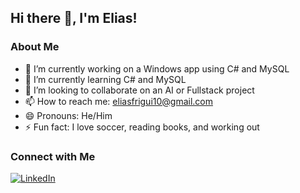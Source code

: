 ## Hi there 👋, I'm Elias!

### About Me
- 🔭 I’m currently working on a Windows app using C# and MySQL
- 🌱 I’m currently learning C# and MySQL
- 👯 I’m looking to collaborate on an AI or Fullstack project
- 📫 How to reach me: [eliasfrigui10@gmail.com](mailto:eliasfrigui10@gmail.com)
- 😄 Pronouns: He/Him
- ⚡ Fun fact: I love soccer, reading books, and working out

### Connect with Me
[![LinkedIn](https://img.shields.io/badge/-LinkedIn-blue?style=flat-square&logo=linkedin)](https://www.linkedin.com/in/elias-frigui-680b51263/)



<!--
**Elias-f44/Elias-f44** is a ✨ _special_ ✨ repository because its `README.md` (this file) appears on your GitHub profile.

Here are some ideas to get you started:

- 🔭 I’m currently working on ...
- 🌱 I’m currently learning ...
- 👯 I’m looking to collaborate on ...
- 🤔 I’m looking for help with ...
- 💬 Ask me about ...
- 📫 How to reach me: ...
- 😄 Pronouns: ...
- ⚡ Fun fact: ...
-->
